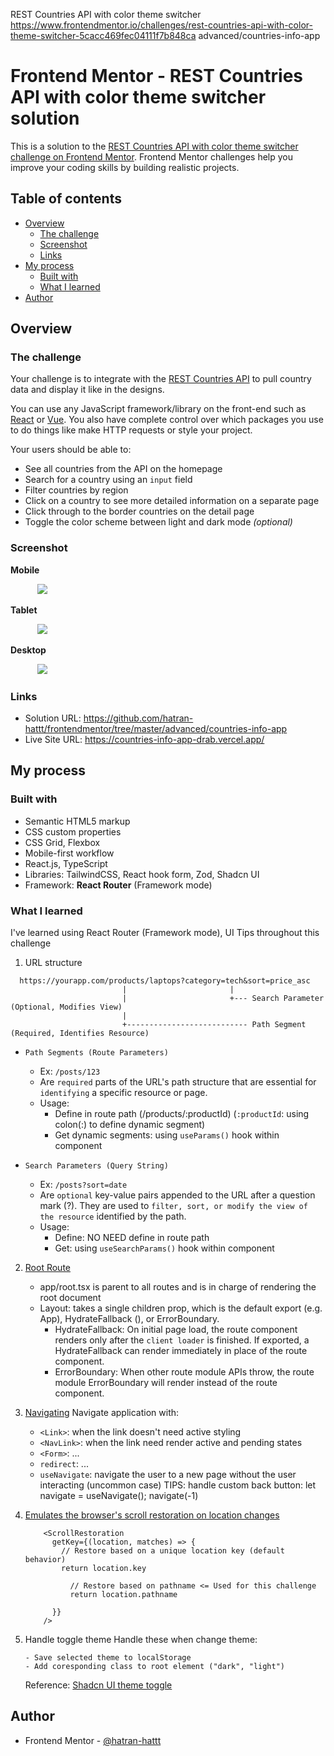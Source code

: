 REST Countries API with color theme switcher
https://www.frontendmentor.io/challenges/rest-countries-api-with-color-theme-switcher-5cacc469fec04111f7b848ca
advanced/countries-info-app

# Frontend Mentor - REST Countries API with color theme switcher solution

This is a solution to the [REST Countries API with color theme switcher challenge on Frontend Mentor](https://www.frontendmentor.io/challenges/rest-countries-api-with-color-theme-switcher-5cacc469fec04111f7b848ca). Frontend Mentor challenges help you improve your coding skills by building realistic projects.

## Table of contents

- [Overview](#overview)
  - [The challenge](#the-challenge)
  - [Screenshot](#screenshot)
  - [Links](#links)
- [My process](#my-process)
  - [Built with](#built-with)
  - [What I learned](#what-i-learned)
- [Author](#author)

## Overview

### The challenge

Your challenge is to integrate with the [REST Countries API](https://restcountries.com) to pull country data and display it like in the designs.

You can use any JavaScript framework/library on the front-end such as [React](https://reactjs.org) or [Vue](https://vuejs.org). You also have complete control over which packages you use to do things like make HTTP requests or style your project.

Your users should be able to:

- See all countries from the API on the homepage
- Search for a country using an `input` field
- Filter countries by region
- Click on a country to see more detailed information on a separate page
- Click through to the border countries on the detail page
- Toggle the color scheme between light and dark mode _(optional)_

### Screenshot

**Mobile**

&nbsp;&nbsp;&nbsp;&nbsp;&nbsp;&nbsp;&nbsp;&nbsp;&nbsp;&nbsp;
![](./screenshot-mobile.png)

**Tablet**

&nbsp;&nbsp;&nbsp;&nbsp;&nbsp;&nbsp;&nbsp;&nbsp;&nbsp;&nbsp;
![](./screenshot-tablet.png)

**Desktop**

&nbsp;&nbsp;&nbsp;&nbsp;&nbsp;&nbsp;&nbsp;&nbsp;&nbsp;&nbsp;
![](./screenshot-desktop.png)

### Links

- Solution URL: https://github.com/hatran-hattt/frontendmentor/tree/master/advanced/countries-info-app
- Live Site URL: https://countries-info-app-drab.vercel.app/

## My process

### Built with

- Semantic HTML5 markup
- CSS custom properties
- CSS Grid, Flexbox
- Mobile-first workflow
- React.js, TypeScript
- Libraries: TailwindCSS, React hook form, Zod, Shadcn UI
- Framework: **React Router** (Framework mode)

### What I learned

I've learned using React Router (Framework mode), UI Tips throughout this challenge

1. URL structure

```
  https://yourapp.com/products/laptops?category=tech&sort=price_asc
                         |                       |
                         |                       +--- Search Parameter (Optional, Modifies View)
                         |
                         +--------------------------- Path Segment (Required, Identifies Resource)
```

- `Path Segments (Route Parameters)`
  - Ex: `/posts/123`
  - Are `required` parts of the URL's path structure that are essential for `identifying` a specific resource or page.
  - Usage:
    - Define in route path (/products/:productId)
      (`:productId`: using colon(:) to define dynamic segment)
    - Get dynamic segments: using `useParams()` hook within component

- `Search Parameters (Query String)`
  - Ex: `/posts?sort=date`
  - Are `optional` key-value pairs appended to the URL after a question mark (?). They are used to `filter, sort, or modify the view of the resource` identified by the path.
  - Usage:
    - Define: NO NEED define in route path
    - Get: using `useSearchParams()` hook within component

2.  [Root Route](https://reactrouter.com/api/framework-conventions/root.tsx)
    - app/root.tsx is parent to all routes and is in charge of rendering the root <html> document
    - Layout: takes a single children prop, which is the default export (e.g. App), HydrateFallback (), or ErrorBoundary.
      - HydrateFallback: On initial page load, the route component renders only after the `client loader` is finished. If exported, a HydrateFallback can render immediately in place of the route component.
      - ErrorBoundary: When other route module APIs throw, the route module ErrorBoundary will render instead of the route component.

3.  [Navigating](https://reactrouter.com/start/framework/navigating)
    Navigate application with:
    - `<Link>`: when the link doesn't need active styling
    - `<NavLink>`: when the link need render active and pending states
    - `<Form>`: ...
    - `redirect`: ...
    - `useNavigate`: navigate the user to a new page without the user interacting (uncommon case)
      TIPS: handle custom back button: let navigate = useNavigate(); navigate(-1)

4.  [Emulates the browser's scroll restoration on location changes](https://reactrouter.com/api/components/ScrollRestoration)

    ```
        <ScrollRestoration
          getKey={(location, matches) => {
            // Restore based on a unique location key (default behavior)
            return location.key

              // Restore based on pathname <= Used for this challenge
              return location.pathname

          }}
        />
    ```

5.  Handle toggle theme
    Handle these when change theme:

        - Save selected theme to localStorage
        - Add coresponding class to root element ("dark", "light")

    Reference: [Shadcn UI theme toggle](https://ui.shadcn.com/docs/dark-mode/vite#add-a-mode-toggle)

## Author

- Frontend Mentor - [@hatran-hattt](https://www.frontendmentor.io/profile/hatran-hattt)
